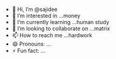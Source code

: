 - 👋 Hi, I’m @sajidee
- 👀 I’m interested in ...money
- 🌱 I’m currently learning ...human study
- 💞️ I’m looking to collaborate on ...matrix
- 📫 How to reach me ...hardwork
- 😄 Pronouns: ...
- ⚡ Fun fact: ...

<!---
sajidee/sajidee is a ✨ special ✨ repository because its `README.md` (this file) appears on your GitHub profile.
You can click the Preview link to take a look at your changes.
--->
